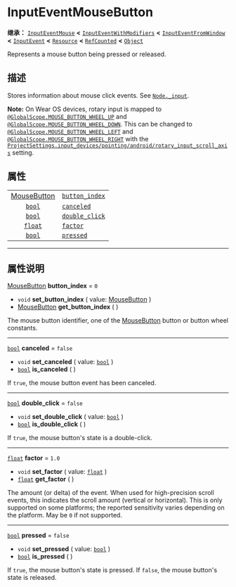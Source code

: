 <!-- ⚠ 请勿编辑本文件 ⚠ -->
<!-- 本文档使用脚本从 WeDot 引擎源码仓库生成。 -->
<!-- 生成脚本：https://github.com/WeDot-Engine/WeDot/tree/master/doc/tools/make_md.py； -->
<!-- 原文件：https://github.com/WeDot-Engine/WeDot/tree/master/doc/classes/InputEventMouseButton.xml。 -->

<div id="_class_inputeventmousebutton"></div>

# InputEventMouseButton

**继承：** [`InputEventMouse`](class_inputeventmouse.md) **<** [`InputEventWithModifiers`](class_inputeventwithmodifiers.md) **<** [`InputEventFromWindow`](class_inputeventfromwindow.md) **<** [`InputEvent`](class_inputevent.md) **<** [`Resource`](class_resource.md) **<** [`RefCounted`](class_refcounted.md) **<** [`Object`](class_object.md)

Represents a mouse button being pressed or released.

## 描述

Stores information about mouse click events. See [`Node._input`](class_node.md#class_node_private_method__input).

 **Note:** On Wear OS devices, rotary input is mapped to [`@GlobalScope.MOUSE_BUTTON_WHEEL_UP`](class_@globalscope.md#class_@globalscope_constant_mouse_button_wheel_up) and [`@GlobalScope.MOUSE_BUTTON_WHEEL_DOWN`](class_@globalscope.md#class_@globalscope_constant_mouse_button_wheel_down). This can be changed to [`@GlobalScope.MOUSE_BUTTON_WHEEL_LEFT`](class_@globalscope.md#class_@globalscope_constant_mouse_button_wheel_left) and [`@GlobalScope.MOUSE_BUTTON_WHEEL_RIGHT`](class_@globalscope.md#class_@globalscope_constant_mouse_button_wheel_right) with the [`ProjectSettings.input_devices/pointing/android/rotary_input_scroll_axis`](class_projectsettings.md#class_projectsettings_property_input_devices/pointing/android/rotary_input_scroll_axis) setting.

## 属性

|||
|:-:|:--|
| [MouseButton](#enum_@globalscope_mousebutton) | [`button_index`](class_inputeventmousebutton.md#class_inputeventmousebutton_property_button_index) | ``0``     |
| [`bool`](class_bool.md)                       | [`canceled`](class_inputeventmousebutton.md#class_inputeventmousebutton_property_canceled)         | ``false`` |
| [`bool`](class_bool.md)                       | [`double_click`](class_inputeventmousebutton.md#class_inputeventmousebutton_property_double_click) | ``false`` |
| [`float`](class_float.md)                     | [`factor`](class_inputeventmousebutton.md#class_inputeventmousebutton_property_factor)             | ``1.0``   |
| [`bool`](class_bool.md)                       | [`pressed`](class_inputeventmousebutton.md#class_inputeventmousebutton_property_pressed)           | ``false`` |

<!-- rst-class:: classref-section-separator -->

---

## 属性说明

<div id="_class_inputeventmousebutton_property_button_index"></div>

[MouseButton](#enum_@globalscope_mousebutton) **button_index** = ``0`` <div id="class_inputeventmousebutton_property_button_index"></div>

- `void` **set_button_index** ( value: [MouseButton](#enum_@globalscope_mousebutton) )
- [MouseButton](#enum_@globalscope_mousebutton) **get_button_index** ( )

The mouse button identifier, one of the [MouseButton](#enum_@globalscope_mousebutton) button or button wheel constants.

<!-- rst-class:: classref-item-separator -->

---

<div id="_class_inputeventmousebutton_property_canceled"></div>

[`bool`](class_bool.md) **canceled** = ``false`` <div id="class_inputeventmousebutton_property_canceled"></div>

- `void` **set_canceled** ( value: [`bool`](class_bool.md) )
- [`bool`](class_bool.md) **is_canceled** ( )

If `true`, the mouse button event has been canceled.

<!-- rst-class:: classref-item-separator -->

---

<div id="_class_inputeventmousebutton_property_double_click"></div>

[`bool`](class_bool.md) **double_click** = ``false`` <div id="class_inputeventmousebutton_property_double_click"></div>

- `void` **set_double_click** ( value: [`bool`](class_bool.md) )
- [`bool`](class_bool.md) **is_double_click** ( )

If `true`, the mouse button's state is a double-click.

<!-- rst-class:: classref-item-separator -->

---

<div id="_class_inputeventmousebutton_property_factor"></div>

[`float`](class_float.md) **factor** = ``1.0`` <div id="class_inputeventmousebutton_property_factor"></div>

- `void` **set_factor** ( value: [`float`](class_float.md) )
- [`float`](class_float.md) **get_factor** ( )

The amount (or delta) of the event. When used for high-precision scroll events, this indicates the scroll amount (vertical or horizontal). This is only supported on some platforms; the reported sensitivity varies depending on the platform. May be `0` if not supported.

<!-- rst-class:: classref-item-separator -->

---

<div id="_class_inputeventmousebutton_property_pressed"></div>

[`bool`](class_bool.md) **pressed** = ``false`` <div id="class_inputeventmousebutton_property_pressed"></div>

- `void` **set_pressed** ( value: [`bool`](class_bool.md) )
- [`bool`](class_bool.md) **is_pressed** ( )

If `true`, the mouse button's state is pressed. If `false`, the mouse button's state is released.

[^virtual]: 本方法通常需要用户覆盖才能生效。
[^const]: 本方法无副作用，不会修改该实例的任何成员变量。
[^vararg]: 本方法除了能接受在此处描述的参数外，还能够继续接受任意数量的参数。
[^constructor]: 本方法用于构造某个类型。
[^static]: 调用本方法无需实例，可直接使用类名进行调用。
[^operator]: 本方法描述的是使用本类型作为左操作数的有效运算符。
[^bitfield]: 这个值是由下列位标志构成位掩码的整数。
[^void]: 无返回值。
